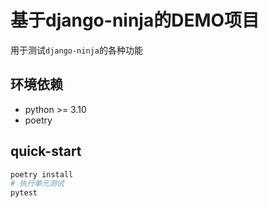 # 基于django-ninja的DEMO项目


用于测试`django-ninja`的各种功能

## 环境依赖

- python >= 3.10
- poetry


## quick-start

```bash
poetry install
# 执行单元测试
pytest
```

